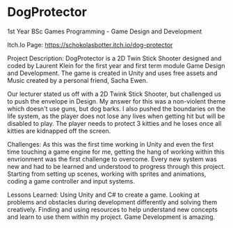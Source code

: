 # DogProtector
1st Year BSc Games Programming - Game Design and Development

Itch.Io Page:
https://schokolasbotter.itch.io/dog-protector

Project Description:
DogProtector is a 2D Twin Stick Shooter designed and coded by Laurent Klein for the first year and first term module Game Design and Development.
The game is created in Unity and uses free assets and Music created by a personal friend, Sacha Ewen.

Our lecturer stated us off with a 2D Twink Stick Shooter, but challenged us to push the envelope in Design.
My answer for this was a non-violent theme which doesn't use guns, but dog barks. I also pushed the boundaries on the life system, as the player
does not lose any lives when getting hit but will be disabled to play. The player needs to protect 3 kitties and he loses once all kitties are kidnapped
off the screen. 

Challenges:
As this was the first time working in Unity and even the first time touching a game engine for me, getting the hang of working within this envrionment was
the first challenge to overcome. Every new system was new and had to be learned and understood to progress through this project. Starting from setting up 
scenes, working with sprites and animations, coding a game controller and input systems.

Lessons Learned:
Using Unity and C# to create a game.
Looking at problems and obstacles during development differently and solving them creatively.
Finding and using resources to help understand new concepts and learn to use them within my project.
Game Development is amazing.

